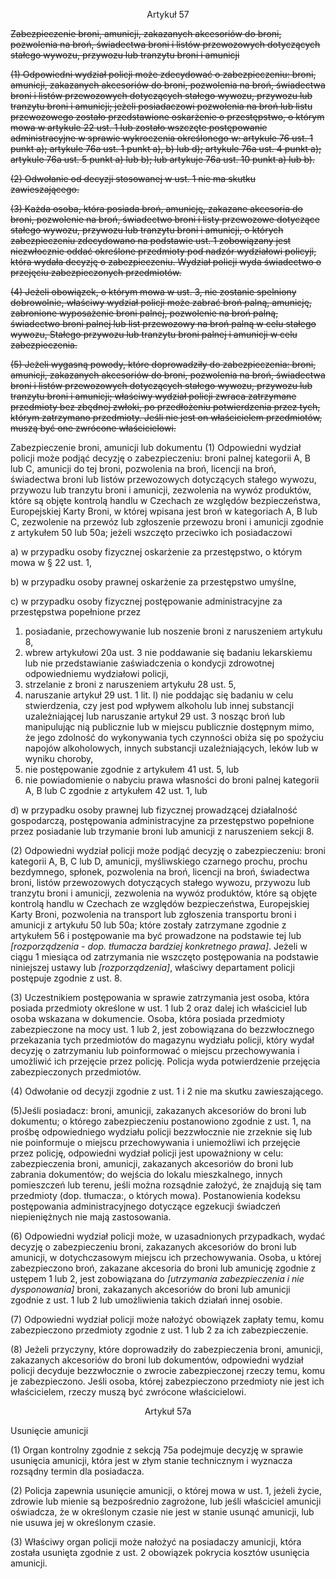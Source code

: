 <a name="section_57"></a><p align="center">Artykuł 57</p>

<s>Zabezpieczenie broni, amunicji, zakazanych akcesoriów do broni, pozwolenia na broń, świadectwa broni i listów przewozowych dotyczących stałego wywozu, przywozu lub tranzytu broni i amunicji</s>

<s>(1) Odpowiedni wydział policji może zdecydować o zabezpieczeniu: broni, amunicji, zakazanych akcesoriów do broni, pozwolenia na broń, świadectwa broni i listów przewozowych dotyczących stałego wywozu, przywozu lub tranzytu broni i amunicji; jeżeli 
posiadaczowi pozwolenia na broń lub listu przewozowego zostało przedstawione oskarżenie o przestępstwo, o którym mowa w artykule 22 ust. 1 lub zostało wszczęte postępowanie administracyjne w sprawie wykroczenia określonego w: artykule 76 ust. 1 punkt a); artykule 76a ust. 1 punkt a), b) lub d); artykule 76a ust. 4 punkt a); artykule 76a ust. 5 punkt a) lub b); lub artykuje 76a ust. 10 punkt a) lub b).</s>

<s>(2) Odwołanie od decyzji stosowanej w ust. 1 nie ma skutku zawieszającego.</s>

<s>(3) Każda osoba, która posiada broń, amunicję, zakazane akcesoria do broni, pozwolenie na broń, świadectwo broni i listy przewozowe dotyczące stałego wywozu, przywozu lub tranzytu broni i amunicji, o których zabezpieczeniu zdecydowano na podstawie ust. 1 zobowiązany jest niezwłocznie oddać określone przedmioty pod nadzór wydziałowi policyji, która wydała decyzję o zabezpieczeniu. Wydział policji wyda świadectwo o przejęciu zabezpieczonych przedmiotów.</s>

<s>(4) Jeżeli obowiązek, o którym mowa w ust. 3, nie zostanie spelniony dobrowolnie, właściwy wydział policji może zabrać broń palną, amunicję, zabronione wyposażenie broni palnej, pozwolenie na broń palną, świadectwo broni palnej lub list przewozowy na broń palną w celu stałego wywozu, Stałego przywozu lub tranzytu broni palnej i amunicji w celu zabezpieczenia.</s>

<s>(5) Jeżeli wygasną powody, które doprowadziły do zabezpieczenia: broni, amunicji, zakazanych akcesoriów do broni, pozwolenia na broń, świadectwa broni i listów przewozowych dotyczących stałego wywozu, przywozu lub tranzytu broni i amunicji; właściwy wydział policji zwraca zatrzymane przedmioty bez zbędnej zwłoki, po przedłożeniu potwierdzenia przez tych, którym zatrzymano przedmioty. Jeśli nie jest on właścicielem przedmiotów, muszą być one zwrócone właścicielowi.
</s>


Zabezpieczenie broni, amunicji lub dokumentu
(1) Odpowiedni wydział policji może podjąć decyzję o zabezpieczeniu: broni palnej kategorii A, B lub C, amunicji do tej broni, pozwolenia na broń, licencji na broń, świadectwa broni lub listów przewozowych dotyczących stałego wywozu, przywozu lub tranzytu broni i amunicji, zezwolenia na wywóz produktów, które są objęte kontrolą handlu w Czechach ze względów bezpieczeństwa,  	Europejskiej Karty Broni, w której wpisana jest broń w kategoriach A, B lub C, zezwolenie na przewóz lub zgłoszenie przewozu broni i amunicji zgodnie z artykułem 50 lub 50a; jeżeli wszczęto przeciwko ich posiadaczowi

<!-- trestní stíhání - nie wiem, co to oznacza po polsku - ściganie karne? oskarżenie? może postępowanie karne?-->
a) w przypadku osoby fizycznej oskarżenie za przestępstwo, o którym mowa w § 22 ust. 1,

b) w przypadku osoby prawnej oskarżenie za przestępstwo umyślne,

c) w przypadku osoby fizycznej postępowanie administracyjne za przestępstwa popełnione przez
1. posiadanie, przechowywanie lub noszenie broni z naruszeniem artykułu 8,
2. wbrew artykułowi 20a ust. 3 nie poddawanie się badaniu lekarskiemu lub nie przedstawianie zaświadczenia o kondycji zdrowotnej odpowiedniemu wydziałowi policji,
3. strzelanie z broni z naruszeniem artykułu 28 ust. 5,
4. naruszanie artykuł 29 ust. 1 lit. l) nie poddając się badaniu w celu stwierdzenia, czy jest pod wpływem alkoholu lub innej substancji uzależniającej lub naruszanie artykuł 29 ust. 3 nosząc broń lub manipulując nią publicznie lub w miejscu publicznie dostępnym mimo, że jego zdolność do wykonywania tych czynności obiża się po spożyciu napojów alkoholowych, innych substancji uzależniających, leków lub w wyniku choroby,
5. nie postępowanie zgodnie z artykułem 41 ust. 5, lub
6. nie powiadomienie o nabyciu prawa własności do broni palnej kategorii A, B lub C zgodnie z artykułem 42 ust. 1,
lub

d) w przypadku osoby prawnej lub fizycznej prowadzącej działalność gospodarczą, postępowania administracyjne za przestępstwo
popełnione przez posiadanie lub trzymanie broni lub amunicji z naruszeniem sekcji 8.
<!-- posiadanie poprzez własność a trzymanie w sensie dzierżenia w ręku -->

(2) Odpowiedni wydział policji może podjąć decyzję o zabezpieczeniu: broni kategorii A, B, C lub D, amunicji, myśliwskiego czarnego prochu, prochu bezdymnego, spłonek, pozwolenia na broń, licencji na broń, świadectwa broni, listów przewozowych dotyczących stałego wywozu, przywozu lub tranzytu broni i amunicji, zezwolenia na wywóz produktów, które są objęte kontrolą handlu w Czechach ze względów bezpieczeństwa, Europejskiej Karty Broni, pozwolenia na transport lub zgłoszenia transportu broni i amunicji z artykułu 50 lub 50a; które zostały zatrzymane zgodnie z artykułem 56 i postępowanie ma być prowadzone na podstawie tej lub _[rozporządzenia - dop. tłumacza bardziej konkretnego prawa]_. Jeżeli w ciągu 1 miesiąca od zatrzymania nie wszczęto postępowania na podstawie niniejszej ustawy lub _[rozporządzenia]_, właściwy departament policji postępuje zgodnie z ust. 8.

(3) Uczestnikiem postępowania w sprawie zatrzymania jest osoba, która posiada przedmioty określone w ust. 1 lub 2 oraz dalej ich właściciel lub osoba wskazana w dokumencie. Osoba, która posiada przedmioty zabezpieczone na mocy ust. 1 lub 2, jest zobowiązana do bezzwłocznego przekazania tych przedmiotów do magazynu wydziału policji, który wydał decyzję o zatrzymaniu lub poinformować o miejscu przechowywania i umożliwić ich przejęcie przez policję. Policja wyda potwierdzenie przejęcia zabezpieczonych przedmiotów.

(4) Odwołanie od decyzji zgodnie z ust. 1 i 2 nie ma skutku zawieszającego.

(5)Jeśli posiadacz: broni, amunicji, zakazanych akcesoriów do broni lub dokumentu; o którego zabezpieczeniu postanowiono zgodnie z ust. 1, na prośbę odpowiedniego wydziału policji bezzwłocznie nie zrzeknie się lub nie poinformuje o miejscu przechowywania i uniemożliwi ich przejęcie przez policję, odpowiedni wydział policji jest upoważniony w celu: zabezpieczenia broni, amunicji, zakazanych akcesoriów do broni lub zabrania dokumentów; do wejścia do lokalu mieszkalnego, innych pomieszczeń lub terenu, jeśli można rozsądnie założyć, że znajdują się tam przedmioty (dop. tłumacza:, o których mowa). Postanowienia kodeksu postępowania administracyjnego dotyczące egzekucji świadczeń niepieniężnych nie mają zastosowania.

<!-- je povinna zajištění strpět a nesmí se zbraní,  - nie mam kompletnie pojęcia jak to przetłumaczyć-->
(6) Odpowiedni wydział policji może, w uzasadnionych przypadkach, wydać decyzję o zabezpieczeniu broni, zakazanych akcesoriów do broni lub amunicji, w dotychczasowym miejscu ich przechowywania. Osoba, u której zabezpieczono broń, zakazane akcesoria do broni lub amunicję zgodnie z ustępem 1 lub 2, jest zobowiązana do _[utrzymania zabezpieczenia i nie dysponowania]_ broni, zakazanych akcesoriów do broni lub amunicji zgodnie z ust. 1 lub 2 lub umożliwienia takich działań innej osobie.

(7) Odpowiedni wydział policji może nałożyć obowiązek zapłaty temu, komu zabezpieczono przedmioty zgodnie z ust. 1 lub 2 za ich zabezpieczenie.

(8) Jeżeli przyczyny, które doprowadziły do zabezpieczenia broni, amunicji, zakazanych akcesoriów do broni lub dokumentów, odpowiedni wydział policji decyduje bezzwłocznie o zwrocie zabezpieczonej rzeczy temu, komu je zabezpieczono. Jeśli osoba, której zabezpieczono przedmioty nie jest ich właścicielem, rzeczy muszą być zwrócone właścicielowi.

<a name="section_57a"></a><p align="center">Artykuł 57a</p>

Usunięcie amunicji

(1) Organ kontrolny zgodnie z sekcją 75a podejmuje decyzję w sprawie usunięcia amunicji, która jest w złym stanie technicznym i wyznacza rozsądny termin dla posiadacza.

(2) Policja zapewnia usunięcie amunicji, o której mowa w ust. 1, jeżeli życie, zdrowie lub mienie są bezpośrednio zagrożone, lub jeśli właściciel amunicji oświadcza, że w określonym czasie nie jest w stanie usunąć amunicji, lub nie usuwa jej w określonym czasie.

(3) Właściwy organ policji może nałożyć na posiadaczy amunicji, która została usunięta zgodnie z ust. 2 obowiązek pokrycia kosztów usunięcia amunicji.
